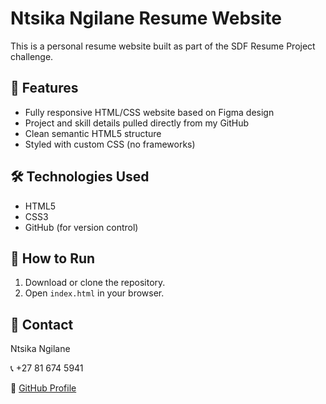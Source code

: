 # Ntsika Ngilane Resume Website

This is a personal resume website built as part of the SDF Resume Project challenge.

## 📌 Features

- Fully responsive HTML/CSS website based on Figma design
- Project and skill details pulled directly from my GitHub
- Clean semantic HTML5 structure
- Styled with custom CSS (no frameworks)

## 🛠️ Technologies Used

- HTML5
- CSS3
- GitHub (for version control)

## 📂 How to Run

1. Download or clone the repository.
2. Open `index.html` in your browser.

## 🙋 Contact

Ntsika Ngilane  

📞 +27 81 674 5941  

🔗 [GitHub Profile](https://github.com/Ntsika-Ngilane-dev)
